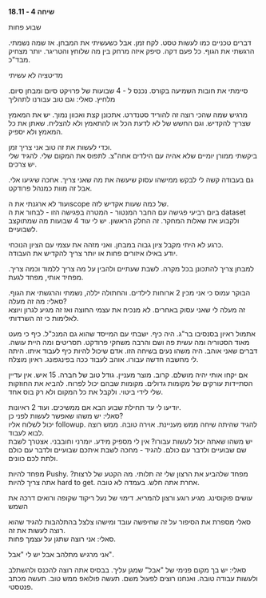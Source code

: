 **שיחה 4 \- 18.11**

שבוע פחות

דברים טכניים כמו לעשות טסט. לקח זמן. אבל כשעשיתי את המבחן. אז שמה נשמתי. הרגשתי את הגוף. כל פעם דקה. סיפק איזה מרחק בין מה שלוחץ והטריגר. יותר מצחיק מבד"כ. 

מדיטציה לא עשיתי

סיימתי את חובות השמיעה בקורס. נכנס ל \- 4 שבועות של פרויקט סיום ומבחן סיום. מלחיץ. סאלי: וגם טוב עבורנו לתהליך

מרגיש שמה שהכי רוצה זה להוריד סטנדרט. אתכונן קצת ואכוון נמוך. יש את המאמץ שצריך להקדיש. וגם החשש של לא לדעת הכל או להתאמץ ולא להצליח. שאתן את כל המאמץ ולא יספיק. 

וכדי לעשות את זה טוב אני צריך זמן.   
ביקשתי ממורן יומיים שלא אהיה עם הילדים אחה"צ. לתפוס את המקום שלי. להגיד שלי יש צרכים.

גם בעבודה קשה לי לבקש ממישהו עסוק שיעשה את מה שאני צריך. אחכה שיגיעו אלי. אבל זה מוות כמנהל פרודקט. 

ועוד לא ארגנתי את הscope של כמה שעות אקדיש לזה.  
ביום רביעי פגישה עם החבר המנטור \- המטרה בפגישה הזו \- לבחור את ה dataset ולקבוע את שאלות המחקר. זה החלק הראשון. יש לי עוד 4 שבועות מה שמתוקצב לשבועיים. 

כרגע לא היתי מקבל ציון גבוה במבחן. ואני מזהה את עצמי עם הציון הנוכחי.   
יודע באילו איזורים פחות או יותר צריך להקדיש את העבודה. 

למבחן צריך להתכונן בכל מקרה. לשבת שעתיים ולהבין על מה צריך ללמוד וכמה צריך. מפחיד אותי, מפחד לגעת. 

הבוקר עמוס כי אני מכין 2 ארוחות לילדים. והחתולה יללה, נשמתי והרגשתי את הגוף. סאלי: מה זה מעלה?   
זה מעלה לי שאני עסוק באחרים. לא מנכיח את עצמי החוצה ואז זה מגיע לגרון ויוצא לאלימות כי זה השרדותי. 

אתמול ראיון בסנסיבו בר"ג. היה כיף. ישבתי עם המייסד שהוא גם המנכ"ל. כיף כי מעט מאוד הסטוריה ומה עשית פה ושם והרבה משחקי פרודקט. תסריטים ומה היית עושה. דברים שאני אוהב. היה משהו נעים בשיחה הזו. אדם שיכול להיות כיף לעבוד איתו. היתה לי מחשבה חדשה עבורו. אוהב לעבוד ככה בפינגפונג. ראיון מוצלח. 

אם יקחו אותי יהיה מושלם. קרוב. מוצר מעניין. גודל טוב של חברה. 15 איש. אין עדיין הסתיידות עורקים של מקומות גדולים. מקומות שבהם יכול לפרוח. להביא את החוזקות שלי לידי ביטוי. ולקבל את כל המקום ולא רק בוס אחד. 

יודיעו לי עד תחילת שבוע הבא אם ממשיכים. ועוד 2 ראיונות.   
סאלי: יש משהו שאפשר לעשות לפני כן?  
יכול לשלוח אליו followup. להגיד שהיתה שיחה ממש מעניינת. אוירה טובה. ממש רוצה לבוא לעבוד.  
יש משהו שאתה יכול לעשות עבורו? אין לי מספיק מידע. יומרני וחובבני. אצטרך לשבת שם שבועיים ולדבר עם כולם. להגיד \- מחכה לשבת איתכם שבועיים ולדבר עם כולם ולתת לכם כוונים.

מפחד להיות Pushy. מפחד שלהביע את הרצון שלי זה תלותי. מה הקטע של לרצות? אתה צריך להיות hard to get. אחרת אתה חלש. בעמדה לא טובה. 

עושים פוקוסינג. מגיע רוגע ורצון להמריא. דימוי של נעל ריקוד שקופה ורואים דרכה את השמש

סאלי מספרת את הסיפור על זה שחיפשה עובד ומישהו צלצל בהתלהבות להגיד שהוא רוצה לעשות את זה.   
סאלי: אני רוצה שתגן על עצמך פחות. 

אני מרגיש מתלהב אבל יש לי "אבל". 

סאלי: יש בך מקום פנימי של "אבל" שמגן עליך. בבסיס אתה רוצה להכנס ולהשתלב ולעשות עבודה טובה. ואנחנו רוצים לפעול משם. תעשה פולואפ ממש טוב. תעשה מכתב פנטסטי. 

